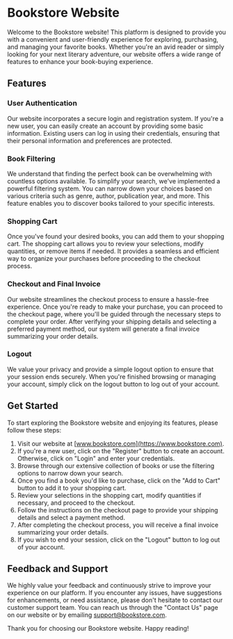 # Bookstore Website

Welcome to the Bookstore website! This platform is designed to provide you with a convenient and user-friendly experience for exploring, purchasing, and managing your favorite books. Whether you're an avid reader or simply looking for your next literary adventure, our website offers a wide range of features to enhance your book-buying experience.

## Features

### User Authentication

Our website incorporates a secure login and registration system. If you're a new user, you can easily create an account by providing some basic information. Existing users can log in using their credentials, ensuring that their personal information and preferences are protected.

### Book Filtering

We understand that finding the perfect book can be overwhelming with countless options available. To simplify your search, we've implemented a powerful filtering system. You can narrow down your choices based on various criteria such as genre, author, publication year, and more. This feature enables you to discover books tailored to your specific interests.

### Shopping Cart

Once you've found your desired books, you can add them to your shopping cart. The shopping cart allows you to review your selections, modify quantities, or remove items if needed. It provides a seamless and efficient way to organize your purchases before proceeding to the checkout process.

### Checkout and Final Invoice

Our website streamlines the checkout process to ensure a hassle-free experience. Once you're ready to make your purchase, you can proceed to the checkout page, where you'll be guided through the necessary steps to complete your order. After verifying your shipping details and selecting a preferred payment method, our system will generate a final invoice summarizing your order details.

### Logout

We value your privacy and provide a simple logout option to ensure that your session ends securely. When you're finished browsing or managing your account, simply click on the logout button to log out of your account.

## Get Started

To start exploring the Bookstore website and enjoying its features, please follow these steps:

1. Visit our website at [www.bookstore.com](https://www.bookstore.com).
2. If you're a new user, click on the "Register" button to create an account. Otherwise, click on "Login" and enter your credentials.
3. Browse through our extensive collection of books or use the filtering options to narrow down your search.
4. Once you find a book you'd like to purchase, click on the "Add to Cart" button to add it to your shopping cart.
5. Review your selections in the shopping cart, modify quantities if necessary, and proceed to the checkout.
6. Follow the instructions on the checkout page to provide your shipping details and select a payment method.
7. After completing the checkout process, you will receive a final invoice summarizing your order details.
8. If you wish to end your session, click on the "Logout" button to log out of your account.

## Feedback and Support

We highly value your feedback and continuously strive to improve your experience on our platform. If you encounter any issues, have suggestions for enhancements, or need assistance, please don't hesitate to contact our customer support team. You can reach us through the "Contact Us" page on our website or by emailing support@bookstore.com.

Thank you for choosing our Bookstore website. Happy reading!
